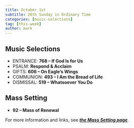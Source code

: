 ```yaml
---
title: October 1st 
subtitle: 26th Sunday in Ordinary Time
categories: [music-selections]
tag: [this-week]
author: mark
---
```


## Music Selections

- ENTRANCE: **768 – If God Is for Us**
- PSALM: **Respond & Acclaim**
- GIFTS: **606 – On Eagle’s Wings**
- COMMUNION: **493 – I Am the Bread of Life**
- DISMISSAL: **519 – Whatsoever You Do**

## Mass Setting

- **92 – Mass of Renewal**

For more information and links, see _**[the Mass Setting page](/mass-setting/)**_.

